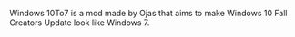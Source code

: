 Windows 10To7 is a mod made by Ojas that aims to make Windows 10 Fall Creators Update look like Windows 7.
